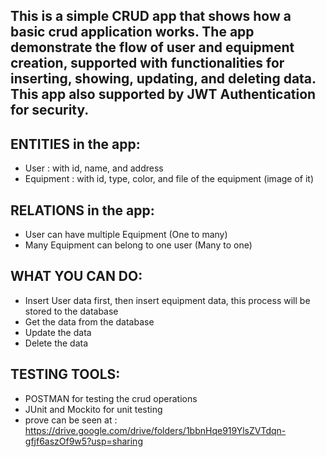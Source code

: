 ## This is a simple CRUD app that shows how a basic crud application works. The app demonstrate the flow of user and equipment creation, supported with functionalities for inserting, showing, updating, and deleting data. This app also supported by JWT Authentication for security.

## ENTITIES in the app:
- User : with id, name, and address
- Equipment : with id, type, color, and file of the equipment (image of it)

## RELATIONS in the app:
- User can have multiple Equipment (One to many)
- Many Equipment can belong to one user (Many to one)

## WHAT YOU CAN DO:
- Insert User data first, then insert equipment data, this process will be stored to the database
- Get the data from the database
- Update the data
- Delete the data

## TESTING TOOLS:
- POSTMAN for testing the crud operations
- JUnit and Mockito for unit testing
- prove can be seen at : https://drive.google.com/drive/folders/1bbnHqe919YlsZVTdqn-gfjf6aszOf9w5?usp=sharing
